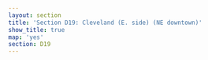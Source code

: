 ```yaml
---
layout: section
title: 'Section D19: Cleveland (E. side) (NE downtown)'
show_title: true
map: 'yes'
section: D19
---
```

